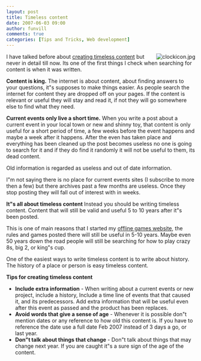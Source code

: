 ```yaml
---
layout: post
title: Timeless content 
date: 2007-06-03 09:00
author: funvill
comments: true
categories: [Tips and Tricks, Web development]
---
```

<img src="http://blog.abluestar.com/public/uploads/2007/06/clockicon.jpg" alt="clockicon.jpg" align="right" />I have talked before about <a href="http://blog.abluestar.com/23-tips-for-writing-good-blog-posts-and-articles/">creating timeless content</a> but never in detail till now. Its one of the first things I check when searching for content is when it was written.

<strong>Content is king.</strong>
The internet is about content, about finding answers to your questions, it&quot;s supposes to make things easier. As people search the internet for content they are dropped off on your pages. If the content is relevant or useful they will stay and read it, if not they will go somewhere else to find what they need.

<strong>Current events only live a short time.</strong>
When you write a post about a current event in your local town or new and shinny toy, that content is only useful for a short period of time, a few weeks before the event happens and maybe a week after it happens. After the even has taken place and everything has been cleaned up the post becomes useless no one is going to search for it and if they do find it randomly it will not be useful to them, its dead content.

Old information is regarded as useless and out of date information.

I&quot;m not saying there is no place for current events sites (I subscribe to more then a few) but there archives past a few months are useless. Once they stop posting they will fall out of interest with in weeks.

<strong>It&quot;s all about timeless content</strong>
Instead you should be writing timeless content. Content that will still be valid and useful 5 to 10 years after it&quot;s been posted.

This is one of main reasons that I started my <a href="http://www.abluestar.com/games/">offline games website</a>, the rules and games posted there will still be useful in 5-10 years. Maybe even 50 years down the road people will still be searching for how to play crazy 8s, big 2, or king&quot;s cup.

One of the easiest ways to write timeless content is to write about history. The history of a place or person is easy timeless content.

<strong>Tips for creating timeless content</strong>
<ul>
	<li><strong> Include extra information</strong> - When writing about a current events or new project, include a history, Include a time line of events that that caused it, and its predecessors. Add extra information that will be useful even after this event as passed and the product has been replaces.</li>
	<li><strong> Avoid words that give a sense of age</strong> - Whenever it is possible don&quot;t mention dates or any reference to how old this content is. If you have to reference the date use a full date Feb 2007 instead of 3 days a go, or last year.</li>
	<li><strong> Don&quot;t talk about things that change</strong> - Don&quot;t talk about things that may change next year. If you are caught it&quot;s a sure sign of the age of the content.</li>
</ul>
